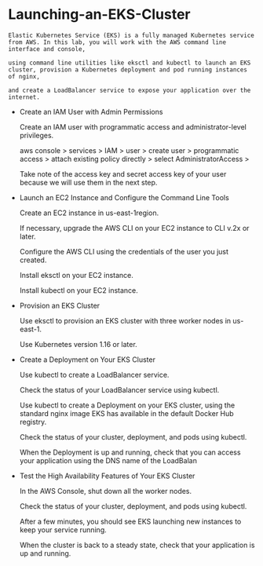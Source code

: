 # Launching-an-EKS-Cluster

    Elastic Kubernetes Service (EKS) is a fully managed Kubernetes service from AWS. In this lab, you will work with the AWS command line interface and console, 

    using command line utilities like eksctl and kubectl to launch an EKS cluster, provision a Kubernetes deployment and pod running instances of nginx, 
    
    and create a LoadBalancer service to expose your application over the internet.
    
    
 - Create an IAM User with Admin Permissions
    
    Create an IAM user with programmatic access and administrator-level privileges.
    
    aws console > services > IAM > user > create user > programmatic access > attach existing policy directly > select AdministratorAccess > 
    
    Take note of the access key and secret access key of your user because we will use them in the next step.
    
    
- Launch an EC2 Instance and Configure the Command Line Tools
    
    Create an EC2 instance in us-east-1region.
    
    If necessary, upgrade the AWS CLI on your EC2 instance to CLI v.2x or later.
    
    Configure the AWS CLI using the credentials of the user you just created.
    
    Install eksctl on your EC2 instance.
    
    Install kubectl on your EC2 instance.


- Provision an EKS Cluster

    Use eksctl to provision an EKS cluster with three worker nodes in us-east-1.
    
    Use Kubernetes version 1.16 or later.
       
    
- Create a Deployment on Your EKS Cluster     
    
    Use kubectl to create a LoadBalancer service.
    
    Check the status of your LoadBalancer service using kubectl.
    
    Use kubectl to create a Deployment on your EKS cluster, using the standard nginx image EKS has available in the default Docker Hub registry.
    
    Check the status of your cluster, deployment, and pods using kubectl.
    
    When the Deployment is up and running, check that you can access your application using the DNS name of the LoadBalan


- Test the High Availability Features of Your EKS Cluster 

    In the AWS Console, shut down all the worker nodes.
    
    Check the status of your cluster, deployment, and pods using kubectl.
    
    After a few minutes, you should see EKS launching new instances to keep your service running.
    
    When the cluster is back to a steady state, check that your application is up and running.





    
    
    
    
